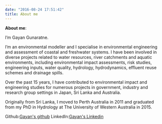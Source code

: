 ```yaml
---
date: "2016-08-24 17:51:42"
title: About me
---
```


**About me**: 

I’m Gayan Gunaratne. 

I’m an environmental modeller and I specialise in environmental engineering and assessment of coastal and freshwater systems.
I have been involved in diverse projects related to water resources, river catchments and aquatic environments, including environmental impact assessments, risk studies, engineering inputs, water quality, hydrology, hydrodynamics, effluent reuse
schemes and drainage spills. 

Over the past 15 years, I have contributed to environmental impact and engineering studies for numerous projects in government, industry and research group settings in Japan, Sri Lanka and Australia.

Originally from Sri Lanka, I moved to Perth Australia in 2011 and graduated from my PhD in Hydrology at The University of Western Australia in 2015.

Github:[Gayan's github](https://github.com/gayandream)
LinkedIn:[Gayan's Linkedin](https://www.linkedin.com/in/gayan-gunaratne-45313219/?originalSubdomain=au)
